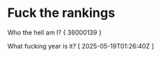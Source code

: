 # Fuck the rankings

Who the hell am I?
{ 36000139 }

What fucking year is it?
[ 2025-05-19T01:26:40Z ]
